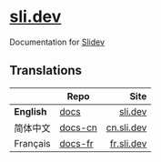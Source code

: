 # [sli.dev](https://sli.dev)

Documentation for [Slidev](https://github.com/slidevjs/slidev)

## Translations

| | Repo | Site |
|---|---|---:|
| **English** | [docs](https://github.com/slidevjs/docs) | [sli.dev](https://cn.sli.dev) |
| 简体中文 | [docs-cn](https://github.com/slidevjs/docs-cn) | [cn.sli.dev](https://cn.sli.dev) |
| Français | [docs-fr](https://github.com/slidevjs/docs-fr) | [fr.sli.dev](https://fr.sli.dev) |
